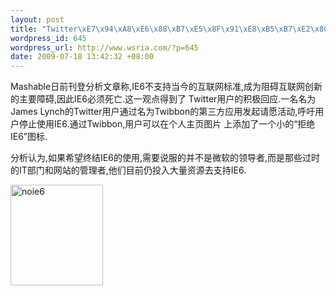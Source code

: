 ```yaml
--- 
layout: post
title: "Twitter\xE7\x94\xA8\xE6\x88\xB7\xE5\x8F\x91\xE8\xB5\xB7\xE2\x80\x9C\xE6\x8B\x92\xE7\xBB\x9DIE6\xE2\x80\x9D\xE8\xAF\xB7\xE6\x84\xBF\xE6\xB4\xBB\xE5\x8A\xA8"
wordpress_id: 645
wordpress_url: http://www.wsria.com/?p=645
date: 2009-07-18 13:42:32 +08:00
---
```

Mashable日前刊登分析文章称,IE6不支持当今的互联网标准,成为阻碍互联网创新的主要障碍,因此IE6必须死亡.这一观点得到了 Twitter用户的积极回应.一名名为James Lynch的Twitter用户通过名为Twibbon的第三方应用发起请愿活动,呼吁用户停止使用IE6.通过Twibbon,用户可以在个人主页图片 上添加了一个小的“拒绝IE6”图标.

分析认为,如果希望终结IE6的使用,需要说服的并不是微软的领导者,而是那些过时的IT部门和网站的管理者,他们目前仍投入大量资源去支持IE6.

<a href="http://www.kafeitu.me/files/2009/07/noie6.gif"><img class="alignleft size-full wp-image-653" title="noie6" src="http://www.kafeitu.me/files/2009/07/noie6.gif" alt="noie6" width="148" height="161" /></a>
